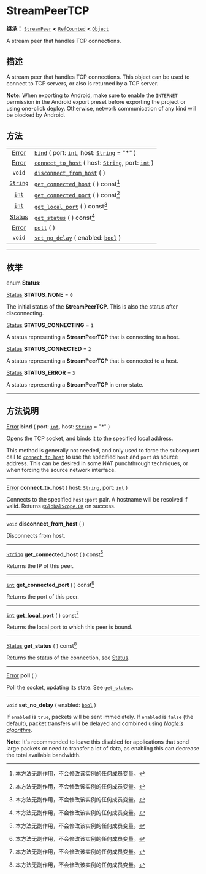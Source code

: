 <!-- ⚠ 请勿编辑本文件 ⚠ -->
<!-- 本文档使用脚本从 WeDot 引擎源码仓库生成。 -->
<!-- 生成脚本：https://github.com/WeDot-Engine/WeDot/tree/4.3/doc/tools/make_md.py； -->
<!-- 原文件：https://github.com/WeDot-Engine/WeDot/tree/4.3/doc/classes/StreamPeerTCP.xml。 -->

<div id="_class_streampeertcp"></div>

# StreamPeerTCP

**继承：** [`StreamPeer`](class_streampeer.md) **<** [`RefCounted`](class_refcounted.md) **<** [`Object`](class_object.md)

A stream peer that handles TCP connections.

## 描述

A stream peer that handles TCP connections. This object can be used to connect to TCP servers, or also is returned by a TCP server.

 **Note:** When exporting to Android, make sure to enable the `INTERNET` permission in the Android export preset before exporting the project or using one-click deploy. Otherwise, network communication of any kind will be blocked by Android.

## 方法

|||
|:-:|:--|
| [Error](#enum_@globalscope_error)    | [`bind`](#class_streampeertcp_method_bind) ( port: [`int`](class_int.md), host: [`String`](class_string.md) = "*" )                 |
| [Error](#enum_@globalscope_error)    | [`connect_to_host`](#class_streampeertcp_method_connect_to_host) ( host: [`String`](class_string.md), port: [`int`](class_int.md) ) |
| `void`                               | [`disconnect_from_host`](#class_streampeertcp_method_disconnect_from_host) ( )                                                      |
| [`String`](class_string.md)          | [`get_connected_host`](#class_streampeertcp_method_get_connected_host) ( ) const[^const]                                            |
| [`int`](class_int.md)                | [`get_connected_port`](#class_streampeertcp_method_get_connected_port) ( ) const[^const]                                            |
| [`int`](class_int.md)                | [`get_local_port`](#class_streampeertcp_method_get_local_port) ( ) const[^const]                                                    |
| [Status](#enum_streampeertcp_status) | [`get_status`](#class_streampeertcp_method_get_status) ( ) const[^const]                                                            |
| [Error](#enum_@globalscope_error)    | [`poll`](#class_streampeertcp_method_poll) ( )                                                                                      |
| `void`                               | [`set_no_delay`](#class_streampeertcp_method_set_no_delay) ( enabled: [`bool`](class_bool.md) )                                     |

<!-- rst-class:: classref-section-separator -->

---

## 枚举

<div id="_class_enum_streampeertcp_status"></div>

enum **Status**: <div id="enum_streampeertcp_status"></div>

<div id="_class_streampeertcp_constant_status_none"></div>

[Status](#enum_streampeertcp_status) **STATUS_NONE** = ``0``

The initial status of the **StreamPeerTCP**. This is also the status after disconnecting.

<div id="_class_streampeertcp_constant_status_connecting"></div>

[Status](#enum_streampeertcp_status) **STATUS_CONNECTING** = ``1``

A status representing a **StreamPeerTCP** that is connecting to a host.

<div id="_class_streampeertcp_constant_status_connected"></div>

[Status](#enum_streampeertcp_status) **STATUS_CONNECTED** = ``2``

A status representing a **StreamPeerTCP** that is connected to a host.

<div id="_class_streampeertcp_constant_status_error"></div>

[Status](#enum_streampeertcp_status) **STATUS_ERROR** = ``3``

A status representing a **StreamPeerTCP** in error state.

<!-- rst-class:: classref-section-separator -->

---

## 方法说明

<div id="_class_streampeertcp_method_bind"></div>

[Error](#enum_@globalscope_error) **bind** ( port: [`int`](class_int.md), host: [`String`](class_string.md) = "*" )<div id="class_streampeertcp_method_bind"></div>

Opens the TCP socket, and binds it to the specified local address.

This method is generally not needed, and only used to force the subsequent call to [`connect_to_host`](#class_streampeertcp_method_connect_to_host) to use the specified `host` and `port` as source address. This can be desired in some NAT punchthrough techniques, or when forcing the source network interface.

<!-- rst-class:: classref-item-separator -->

---

<div id="_class_streampeertcp_method_connect_to_host"></div>

[Error](#enum_@globalscope_error) **connect_to_host** ( host: [`String`](class_string.md), port: [`int`](class_int.md) )<div id="class_streampeertcp_method_connect_to_host"></div>

Connects to the specified `host:port` pair. A hostname will be resolved if valid. Returns [`@GlobalScope.OK`](#class_@globalscope_constant_ok) on success.

<!-- rst-class:: classref-item-separator -->

---

<div id="_class_streampeertcp_method_disconnect_from_host"></div>

`void` **disconnect_from_host** ( )<div id="class_streampeertcp_method_disconnect_from_host"></div>

Disconnects from host.

<!-- rst-class:: classref-item-separator -->

---

<div id="_class_streampeertcp_method_get_connected_host"></div>

[`String`](class_string.md) **get_connected_host** ( ) const[^const]<div id="class_streampeertcp_method_get_connected_host"></div>

Returns the IP of this peer.

<!-- rst-class:: classref-item-separator -->

---

<div id="_class_streampeertcp_method_get_connected_port"></div>

[`int`](class_int.md) **get_connected_port** ( ) const[^const]<div id="class_streampeertcp_method_get_connected_port"></div>

Returns the port of this peer.

<!-- rst-class:: classref-item-separator -->

---

<div id="_class_streampeertcp_method_get_local_port"></div>

[`int`](class_int.md) **get_local_port** ( ) const[^const]<div id="class_streampeertcp_method_get_local_port"></div>

Returns the local port to which this peer is bound.

<!-- rst-class:: classref-item-separator -->

---

<div id="_class_streampeertcp_method_get_status"></div>

[Status](#enum_streampeertcp_status) **get_status** ( ) const[^const]<div id="class_streampeertcp_method_get_status"></div>

Returns the status of the connection, see [Status](#enum_streampeertcp_status).

<!-- rst-class:: classref-item-separator -->

---

<div id="_class_streampeertcp_method_poll"></div>

[Error](#enum_@globalscope_error) **poll** ( )<div id="class_streampeertcp_method_poll"></div>

Poll the socket, updating its state. See [`get_status`](#class_streampeertcp_method_get_status).

<!-- rst-class:: classref-item-separator -->

---

<div id="_class_streampeertcp_method_set_no_delay"></div>

`void` **set_no_delay** ( enabled: [`bool`](class_bool.md) )<div id="class_streampeertcp_method_set_no_delay"></div>

If `enabled` is `true`, packets will be sent immediately. If `enabled` is `false` (the default), packet transfers will be delayed and combined using [*Nagle's algorithm*](https://en.wikipedia.org/wiki/Nagle%27s_algorithm).

 **Note:** It's recommended to leave this disabled for applications that send large packets or need to transfer a lot of data, as enabling this can decrease the total available bandwidth.

[^virtual]: 本方法通常需要用户覆盖才能生效。
[^const]: 本方法无副作用，不会修改该实例的任何成员变量。
[^vararg]: 本方法除了能接受在此处描述的参数外，还能够继续接受任意数量的参数。
[^constructor]: 本方法用于构造某个类型。
[^static]: 调用本方法无需实例，可直接使用类名进行调用。
[^operator]: 本方法描述的是使用本类型作为左操作数的有效运算符。
[^bitfield]: 这个值是由下列位标志构成位掩码的整数。
[^void]: 无返回值。
